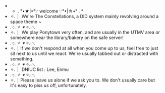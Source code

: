 - * . °•★|•°∵ welcome ∵°•|☆•° . *
- ✧. ┊ ⁭ We're The Constellations, a DID system mainly revolving around a space theme ~
- *.·:·.✧ ✦✧.·:·.*
- ✧. ┊ ⁭ We play Ponytown very often, and are usually in the UTMV area or somewhere near the library/bakery on the safe server!
- *.·:·.✧ ✦✧.·:·.*
- ✧. ┊ If we don't respond at all when you come up to us, feel free to just sit next to us until we react. We're usually tabbed out or distracted with something.
- *.·:·.✧ ✦✧.·:·.*
- ✧. ┊ ⁭ DNIUC list : Lee, Enmu
- *.·:·.✧ ✦✧.·:·.*
- ✧. ┊ ⁭Please leave us alone if we ask you to. We don't usually care but it's easy to piss us off, unfortunately.

<!---
throwmeaboneplease/throwmeaboneplease is a ✨ special ✨ repository because its `README.md` (this file) appears on your GitHub profile.
You can click the Preview link to take a look at your changes.
--->
